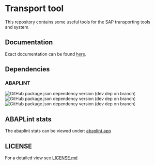 # Transport tool

This repository contains some useful tools for the SAP transporting tools and system.

## Documentation

Exact documentation can be found [here](./docs/index.md).

## Dependencies

### ABAPLINT

![GitHub package.json dependency version (dev dep on branch)](https://img.shields.io/github/package-json/dependency-version/miggi92/transport-tool/dev/@abaplint/cli?style=for-the-badge)
![GitHub package.json dependency version (dev dep on branch)](https://img.shields.io/github/package-json/dependency-version/miggi92/transport-tool/dev/@abaplint/runtime?style=for-the-badge)
![GitHub package.json dependency version (dev dep on branch)](https://img.shields.io/github/package-json/dependency-version/miggi92/transport-tool/dev/@abaplint/transpiler-cli?style=for-the-badge)

## ABAPLint stats

The abaplint stats can be viewed under: [abaplint.app](https://abaplint.app/stats/miggi92/transport-tool)

## LICENSE

For a detailed view see [LICENSE.md](./LICENSE.md)
